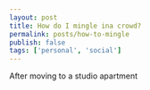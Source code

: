```yaml
---
layout: post
title: How do I mingle ina crowd?
permalink: posts/how-to-mingle
publish: false
tags: ['personal', 'social']
---
```


After moving to a studio apartment 